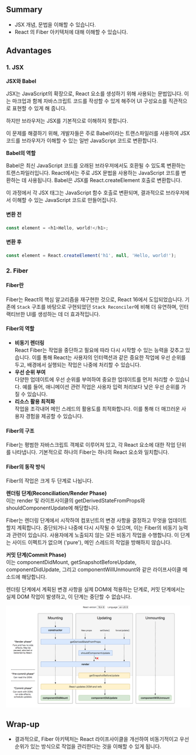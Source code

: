 ## Summary
- JSX 개념, 문법을 이해할 수 있습니다.
- React 의 Fiber 아키텍처에 대해 이해할 수 있습니다.

## Advantages
### 1. JSX
<strong>JSX와 Babel</strong>

JSX는 JavaScript의 확장으로, React 요소를 생성하기 위해 사용되는 문법입니다. 이는 마크업과 함께 자바스크립트 코드를 작성할 수 있게 해주어 UI 구성요소를 직관적으로 표현할 수 있게 해 줍니다. 

하지만 브라우저는 JSX를 기본적으로 이해하지 못합니다. 

이 문제를 해결하기 위해, 개발자들은 주로 Babel이라는 트랜스파일러를 사용하여 JSX 코드를 브라우저가 이해할 수 있는 일반 JavaScript 코드로 변환합니다.

<strong>Babel의 역할</strong>

Babel은 최신 JavaScript 코드를 오래된 브라우저에서도 호환될 수 있도록 변환하는 트랜스파일러입니다. React에서는 주로 JSX 문법을 사용하는 JavaScript 코드를 변환하는 데 사용됩니다. Babel은 JSX를 React.createElement 호출로 변환합니다. 

이 과정에서 각 JSX 태그는 JavaScript 함수 호출로 변환되며, 결과적으로 브라우저에서 이해할 수 있는 JavaScript 코드로 만들어집니다.

#### 변환 전

```js
const element = <h1>Hello, world!</h1>;
```

#### 변환 후

```js
const element = React.createElement('h1', null, 'Hello, world!');
```

### 2. Fiber
#### Fiber란
Fiber는 React의 핵심 알고리즘을 재구현한 것으로, React 16에서 도입되었습니다. 기존에 `Stack` 구조를 바탕으로 구현되었던 `Stack Reconciler`에 비해 더 유연하며, 인터랙티브한 UI를 생성하는 데 더 효과적입니다. 

#### Fiber의 역할
- <strong>비동기 렌더링</strong><br/>
React Fiber는 작업을 중단하고 필요에 따라 다시 시작할 수 있는 능력을 갖추고 있습니다. 이를 통해 React는 사용자의 인터랙션과 같은 중요한 작업에 우선 순위를 두고, 배경에서 실행되는 작업은 나중에 처리할 수 있습니다. <br/>
- <strong>우선 순위 부여</strong> <br/>
다양한 업데이트에 우선 순위를 부여하여 중요한 업데이트를 먼저 처리할 수 있습니다. 예를 들어, 애니메이션 관련 작업은 사용자 입력 처리보다 낮은 우선 순위를 가질 수 있습니다. <br/>
- <strong>리소스 활용 최적화</strong> <br/>
작업을 조각내어 메인 스레드의 활용도를 최적화합니다. 이를 통해 더 매끄러운 사용자 경험을 제공할 수 있습니다.

#### Fiber의 구조
Fiber는 평범한 자바스크립트 객체로 이루어져 있고, 각 React 요소에 대한 작업 단위를 나타냅니다. 기본적으로 하나의 Fiber는 하나의 React 요소와 일치합니다.

#### Fiber의 동작 방식
Fiber의 작업은 크게 두 단계로 나뉩니다.

<strong>렌더링 단계(Reconciliation/Render Phase)</strong><br/>
이는 render 및 라이프사이클의 getDerivedStateFromProps와 shouldComponentUpdate에 해당합니다. 

Fiber는 렌더링 단계에서 시작하여 컴포넌트의 변경 사항을 결정하고 무엇을 업데이트할지 계획합니다. 중단되거나 나중에 다시 시작될 수 있으며, 이는 Fiber의 비동기 능력과 관련이 있습니다. 사용자에게 노출되지 않는 모든 비동기 작업을 수행합니다. 이 단계는 사이드 이펙트가 없으며 ('pure'), 메인 스레드의 작업을 방해하지 않습니다.

<strong>커밋 단계(Commit Phase)</strong><br/>
이는 componentDidMount, getSnapshotBeforeUpdate, componentDidUpdate, 그리고 componentWillUnmount와 같은 라이프사이클 메소드에 해당합니다. 

렌더링 단계에서 계획된 변경 사항을 실제 DOM에 적용하는 단계로, 커밋 단계에서는 실제 DOM 작업이 발생하고, 이 단계는 중단할 수 없습니다.

<img src='./Screen-Shot-2018-10-31-at-1.44.28-PM.webp'/>

## Wrap-up
- 결과적으로, Fiber 아키텍처는 React 라이프사이클을 개선하여 비동기적이고 우선 순위가 있는 방식으로 작업을 관리한다는 것을 이해할 수 있게 됩니다.